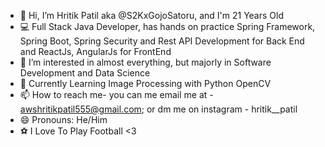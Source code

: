 - 👋 Hi, I’m Hritik Patil aka @S2KxGojoSatoru, and I'm 21 Years Old
- 💻 Full Stack Java Developer, has hands on practice Spring Framework, Spring Boot, Spring Security and Rest API Development for Back End and ReactJs, AngularJs for FrontEnd 
- 👀 I’m interested in almost everything, but majorly in Software Development and Data Science
- 🌱 Currently Learning Image Processing with Python OpenCV
- 📫 How to reach me- you can me email me at - awshritikpatil555@gmail.com; or dm me on instagram - hritik__patil
- 😄 Pronouns: He/Him
- ⚽ I Love To Play Football <3

<!---
S2KxGojoSatoru/S2KxGojoSatoru is a ✨ special ✨ repository because its `README.md` (this file) appears on your GitHub profile.
You can click the Preview link to take a look at your changes.
--->
